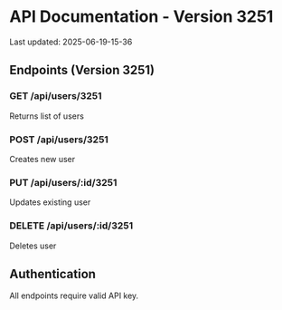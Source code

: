 # API Documentation - Version 3251
Last updated: 2025-06-19-15-36

## Endpoints (Version 3251)

### GET /api/users/3251
Returns list of users

### POST /api/users/3251
Creates new user

### PUT /api/users/:id/3251
Updates existing user

### DELETE /api/users/:id/3251
Deletes user

## Authentication
All endpoints require valid API key.
